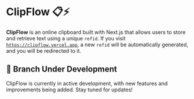 # ClipFlow 📋⚡

**ClipFlow** is an online clipboard built with Next.js that allows users to store and retrieve text using a unique `refid`. If you visit [`https://clipflow.vercel.app`](https://clipflow.vercel.app), a new `refid` will be automatically generated, and you will be redirected to it.

## 🚧 Branch Under Development

ClipFlow is currently in active development, with new features and improvements being added. Stay tuned for updates!
